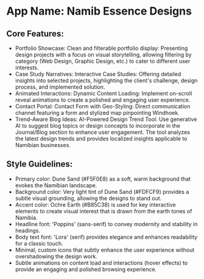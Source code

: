 # **App Name**: Namib Essence Designs

## Core Features:

- Portfolio Showcase: Clean and filterable portfolio display: Presenting design projects with a focus on visual storytelling, allowing filtering by category (Web Design, Graphic Design, etc.) to cater to different user interests.
- Case Study Narratives: Interactive Case Studies: Offering detailed insights into selected projects, highlighting the client's challenge, design process, and implemented solution.
- Animated Interactions: Dynamic Content Loading: Implement on-scroll reveal animations to create a polished and engaging user experience.
- Contact Portal: Contact Form with Geo-Styling: Direct communication channel featuring a form and stylized map pinpointing Windhoek.
- Trend-Aware Blog Ideas: AI-Powered Design Trend Tool: Use generative AI to suggest blog topics or design concepts to incorporate in the Journal/Blog section to enhance user engagement. The tool analyzes the latest design trends and provides localized insights applicable to Namibian businesses.

## Style Guidelines:

- Primary color: Dune Sand (#F5F0E8) as a soft, warm background that evokes the Namibian landscape.
- Background color: Very light tint of Dune Sand (#FDFCF9) provides a subtle visual grounding, allowing the designs to stand out.
- Accent color: Ochre Earth (#B85C38) is used for key interactive elements to create visual interest that is drawn from the earth tones of Namibia.
- Headline font: 'Poppins' (sans-serif) to convey modernity and stability in headings.
- Body text font: 'Lora' (serif) provides elegance and enhances readability for a classic touch.
- Minimal, custom icons that subtly enhance the user experience without overshadowing the design work.
- Subtle animations on content load and interactions (hover effects) to provide an engaging and polished browsing experience.